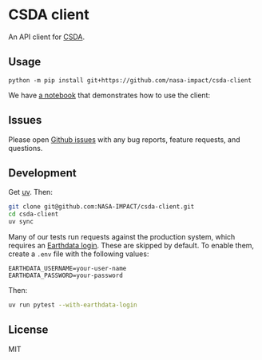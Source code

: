 # CSDA client

An API client for [CSDA](https://csdap.earthdata.nasa.gov/).

## Usage

```shell
python -m pip install git+https://github.com/nasa-impact/csda-client
```

We have [a notebook](./docs/download.ipynb) that demonstrates how to use the client:

## Issues

Please open [Github issues](https://github.com/NASA-IMPACT/csda-client/issues) with any bug reports, feature requests, and questions.

## Development

Get [uv](https://docs.astral.sh/uv/getting-started/installation/).
Then:

```sh
git clone git@github.com:NASA-IMPACT/csda-client.git
cd csda-client
uv sync
```

Many of our tests run requests against the production system, which requires an [Earthdata login](https://urs.earthdata.nasa.gov/).
These are skipped by default.
To enable them, create a `.env` file with the following values:

```env
EARTHDATA_USERNAME=your-user-name
EARTHDATA_PASSWORD=your-password
```

Then:

```sh
uv run pytest --with-earthdata-login
```

## License

MIT
